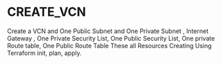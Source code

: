 # CREATE_VCN
Create a VCN and One Public Subnet and One Private Subnet , Internet Gateway , One Private Security List, One Public Security List, One private Route table, One Public Route Table These all Resources Creating Using Terraform init, plan, apply.
